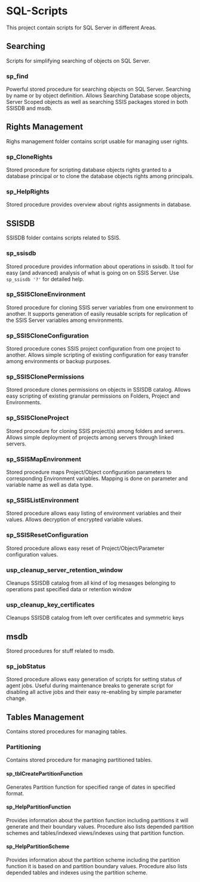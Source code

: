 # SQL-Scripts

This project contain scripts for SQL Server in different Areas.

## Searching

Scripts for simplifying searching of objects on SQL Server.

### sp_find

Powerful stored procedure for searching objects on SQL Server. Searching by name or by object definition. Allows Searching Database scope objects, Server Scoped objects as well as searching SSIS packages stored in both SSISDB and msdb.

## Rights Management

Righs management folder contains script usable for managing user rights.

### sp_CloneRights

Stored procedure for scripting database objects rights granted to a database principal or to clone the database objects rights among principals.

### sp_HelpRights

Stored procedure provides overview about rights assignments in database.

## SSISDB

SSISDB folder contains scripts related to SSIS.

### sp_ssisdb

Stored procedure provides information about operations in ssisdb.
It tool for easy (and advanced) analysis of what is going on on SSIS Server.
Use `sp_ssisdb '?'` for detailed help.

### sp_SSISCloneEnvironment

Stored procedure for cloning SSIS server variables from one environment to another. It supports generation of easily reusable scripts for replication of the SSIS Server variables among environments.

### sp_SSISCloneConfiguration

Stored procedure cones SSIS project configuration from one project to another.
Allows simple scripting of existing configuration for easy transfer among environments or backup purposes.

### sp_SSISClonePermissions

Stored procedure clones permissions on objects in SSISDB catalog.
Allows easy scripting of existing granular permissions on Folders, Project and Environments.

### sp_SSISCloneProject

Stored procedure for cloning SSIS project(s) among folders and servers.
Allows simple deployment of projects among servers through linked servers.

### sp_SSISMapEnvironment

Stored procedure maps Project/Object configuration parameters to corresponding Environment variables.
Mapping is done on parameter and variable name as well as data type.

### sp_SSISListEnvironment

Stored procedure allows easy listing of environment variables and their values.
Allows decryption of encrypted variable values.

### sp_SSISResetConfiguration

Stored procedure allows easy reset of Project/Object/Parameter configuration values.

### usp_cleanup_server_retention_window

Cleanups SSISDB catalog from all kind of log mesasges belonging to operations past specified data or retention window

### usp_cleanup_key_certificates

Cleanups SSISDB catalog from left over certificates and symmetric keys

## msdb

Stored procedures for stuff related to msdb.

### sp_jobStatus
Stored procedure allows easy generation of scripts for setting status of agent jobs. 
Useful during maintenance breaks to generate script for disabling all active jobs and their easy re-enabling by simple parameter change.

## Tables Management

Contains stored procedures for managing tables.

### Partitioning
 
Contains stored procedure for managing partitioned tables.

#### sp_tblCreatePartitionFunction

Generates Partition function for specified range of dates in specified format.

#### sp_HelpPartitionFunction

Provides information about the partition function including partitions it will generate and their boundary values.
Procedure also lists depended partition schemes and tables/indexed views/indexes using that partition function.

#### sp_HelpPartitionScheme

Provides information about the partition scheme including the partition function it is based on and partition boundary values.
Procedure also lists depended tables and indexes using the partition scheme.

